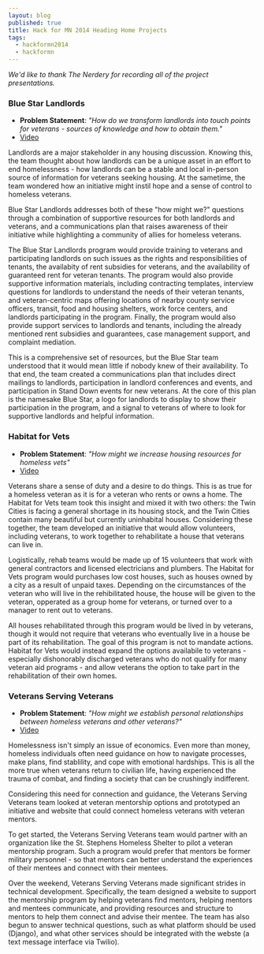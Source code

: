 ```yaml
---
layout: blog
published: true 
title: Hack for MN 2014 Heading Home Projects
tags: 
  - hackformn2014
  - hackformn
---
```


*We'd like to thank The Nerdery for recording all of the project presentations.*

### Blue Star Landlords ###

- **Problem Statement**: *"How do we transform landlords into touch points for veterans - sources of knowledge and how to obtain them."*
- [Video](http://youtu.be/z3QebOq4blQ?t=1h3m23s)

Landlords are a major stakeholder in any housing discussion. Knowing this, the 
team thought about how landlords can be a unique asset in an effort to end 
homelessness - how landlords can be a stable and local in-person source of 
information for veterans seeking housing. At the sametime, the team wondered 
how an initiative might instil hope and a sense of control to homeless veterans.

Blue Star Landlords addresses both of these "how might we?" questions through a 
combination of supportive resources for both landlords and veterans, and a
communications plan that raises awareness of their initiative while highlighting
a community of allies for homeless veterans.

The Blue Star Landlords program would provide training to veterans and 
participating landlords on such issues as the rights and responsibilities of
tenants, the availabity of rent subsidies for veterans, and the availability of
guaranteed rent for veteran tenants. The program would also provide supportive
information materials, including contracting templates, interview questions
for landlords to understand the needs of their veteran tenants, and veteran-centric maps offering locations of nearby county service officers, transit,
food and housing shelters, work force centers, and landlords participating
in the program. Finally, the program would also provide support services to
landlords and tenants, including the already mentioned rent subsidies and 
guarantees, case management support, and complaint mediation.

This is a comprehensive set of resources, but the Blue Star team understood
that it would mean little if nobody knew of their availability. To that end, 
the team created a communications plan that includes direct mailings to landlords,
participation in landlord conferences and events, and participation in Stand 
Down events for new veterans. At the core of this plan is the namesake Blue Star,
a logo for landlords to display to show their participation in the program, and 
a signal to veterans of where to look for supportive landlords and helpful information. 


### Habitat for Vets ###

- **Problem Statement**: *"How might we increase housing resources for homeless vets"*
- [Video](http://youtu.be/z3QebOq4blQ?t=1h10m35s)

Veterans share a sense of duty and a desire to do things. This is as true for a
homeless veteran as it is for a veteran who rents or owns a home. The Habitat 
for Vets team took this insight and mixed it with two others: the Twin Cities is 
facing a general shortage in its housing stock, and the Twin Cities contain 
many beautiful but currently uninhabital houses. Considering these together, the
team developed an initiative that would allow volunteers, including veterans,
to work together to rehabilitate a house that veterans can live in.

Logistically, rehab teams would be made up of 15 volunteers that work with 
general contractors and licensed electricians and plumbers. The Habitat for Vets
program would purchases low cost houses, such as houses owned by a city as a result
of unpaid taxes. Depending on the circumstances of the veteran who will live in 
the rehibilitated house, the house will be given to the veteran, opperated as 
a group home for veterans, or turned over to a manager to rent out to  veterans.

All houses rehabilitated through this program would be lived in by veterans,
though it would not require that veterans who eventually live in a house be part
of its rehabilitation. The goal of this program is not to mandate actions. Habitat
for Vets would instead expand the options availabile to veterans - especially 
dishonorably discharged veterans who do not qualify for many veteran aid programs - 
and allow veterans the option to take part in the rehabilitation of their own homes.

### Veterans Serving Veterans ###

- **Problem Statement**: *"How might we establish personal relationships between homeless veterans and other veterans?"*
- [Video](http://youtu.be/z3QebOq4blQ?t=1h21m53s)

Homelessness isn't simply an issue of economics. Even more than money, homeless
individuals often need guidance on how to navigate processes, make plans, find
stablility, and cope with emotional hardships. This is all the more true when
veterans return to civilian life, having experienced the trauma of combat, and
finding a society that can be crushingly indifferent.

Considering this need for connection and guidance, the Veterans Serving Veterans
team looked at veteran mentorship options and prototyped an initiative and
website that could connect homeless veterans with veteran mentors.

To get started, the Veterans Serving Veterans team would partner with an 
organization like the St. Stephens Homeless Shelter to pilot a veteran 
mentorship program. Such a program would prefer that mentors be former
military personnel - so that mentors can better understand the experiences of their
mentees and connect with their mentees.

Over the weekend, Veterans Serving Veterans made significant strides in technical
development. Specifically, the team designed a website to support the mentorship
program by helping veterans find mentors, helping mentors and mentees communicate,
and providing resources and structure to mentors to help them connect and advise
their mentee. The team has also begun to answer technical questions, such as 
what platform should be used (Django), and what other services should be 
integrated with the webste (a text message interface via Twilio).
